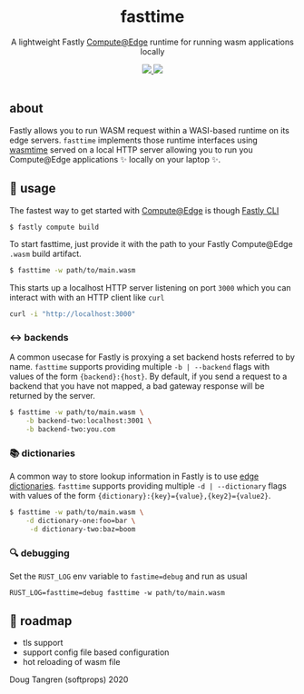 <h1 align="center">
  fasttime
</h1>

<p align="center">
   A lightweight Fastly <a alt="GitHub Actions" href="https://www.fastly.com/products/edge-compute/serverless/">Compute@Edge</a> runtime for running wasm applications locally
</p>

<div align="center">
  <a alt="GitHub Actions" href="https://github.com/softprops/fasttime/actions">
    <img src="https://github.com/softprops/fasttime/workflows/Main/badge.svg"/>
  </a>
  <a alt="license" href="LICENSE">
    <img src="https://img.shields.io/badge/license-MIT-brightgreen.svg"/>
  </a>
</div>

<br />

## about

Fastly allows you to run WASM request within a WASI-based runtime on its edge servers. `fasttime` implements those
runtime interfaces using [wasmtime](https://wasmtime.dev/) served on a local HTTP server allowing you to run you Compute@Edge applications ✨ locally
on your laptop ✨.

## 🤸 usage

The fastest way to get started with [Compute@Edge](https://www.fastly.com/products/edge-compute/serverless/) is though [Fastly CLI](https://github.com/fastly/cli#installation)

```sh
$ fastly compute build
```

To start fasttime, just provide it with the path to your Fastly Compute@Edge `.wasm` build artifact.

```sh
$ fasttime -w path/to/main.wasm
```

This starts up a localhost HTTP server listening on port `3000` which you can interact with with
an HTTP client like `curl`

```sh
curl -i "http://localhost:3000"
```

### ↔️ backends

A common usecase for Fastly is proxying a set backend hosts referred to by name. `fasttime` supports
providing multiple `-b | --backend` flags with values of the form `{backend}:{host}`. By default, if you
send a request to a backend that you have not mapped, a bad gateway response will be returned by the server.

```sh
$ fasttime -w path/to/main.wasm \
    -b backend-two:localhost:3001 \
    -b backend-two:you.com
```

### 📚 dictionaries

A common way to store lookup information in Fastly is to use [edge dictionaries](https://docs.fastly.com/en/guides/about-edge-dictionaries). `fasttime` supports
providing multiple `-d | --dictionary` flags with values of the form `{dictionary}:{key}={value},{key2}={value2}`. 

```sh
$ fasttime -w path/to/main.wasm \
    -d dictionary-one:foo=bar \
     -d dictionary-two:baz=boom
```

### 🔍 debugging

Set the `RUST_LOG` env variable to `fastime=debug` and run as usual

```
RUST_LOG=fasttime=debug fasttime -w path/to/main.wasm
```

## 🚧 roadmap

* tls support
* support config file based configuration
* hot reloading of wasm file

Doug Tangren (softprops) 2020